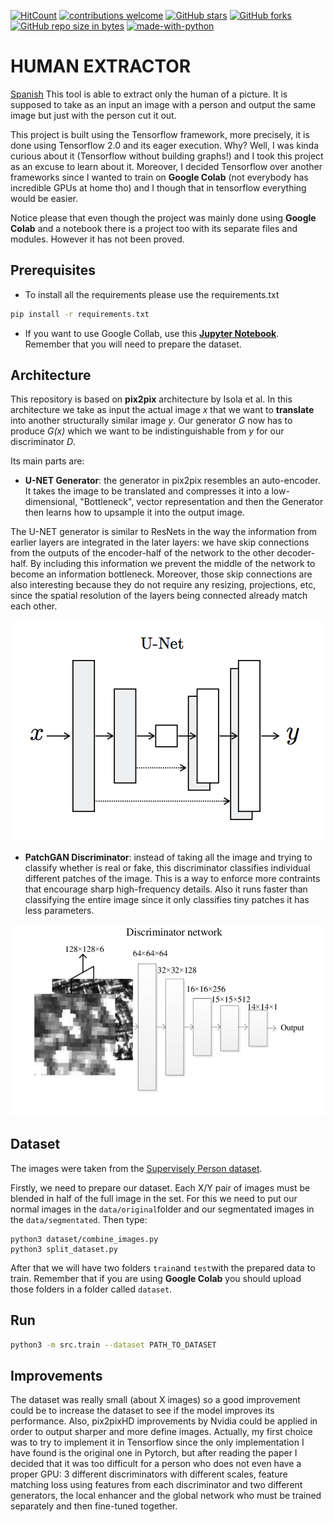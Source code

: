 [![HitCount](http://hits.dwyl.io/adriacabeza/Unnamed.svg)](http://hits.dwyl.io/adriacabeza/Unnamed)
[![contributions welcome](https://img.shields.io/badge/contributions-welcome-brightgreen.svg?style=flat)](https://github.com/adriacabeza/Unnamed)
[![GitHub stars](https://img.shields.io/github/stars/adriacabeza/Unnamed.svg)](https://GitHub.com/adriacabeza/Unnamed/stargazers/)
[![GitHub forks](https://img.shields.io/github/forks/adriacabeza/Unnamed.svg)](https://GitHub.com/adriacabeza/Unnamed/network/)
[![GitHub repo size in bytes](https://img.shields.io/github/repo-size/adriacabeza/Unnamed.svg)](https://github.com/adriacabeza/Unnamed)
[![made-with-python](https://img.shields.io/badge/Made%20with-Python-1f425f.svg)](https://www.python.org/)


# HUMAN EXTRACTOR
[Spanish](README-es.md)
This tool is able to extract only the human of a picture. It is supposed to take as an input an image with a person and output the same image but just with the person cut it out. 

This project is built using the Tensorflow framework, more precisely, it is done using Tensorflow 2.0 and its eager execution. Why? Well, I was kinda curious about it (Tensorflow without building graphs!) and I took this project as an excuse to learn about it. Moreover, I decided Tensorflow over another frameworks since I wanted to train on **Google Colab** (not everybody has incredible GPUs at home tho) and I though that in tensorflow everything would be easier. 

Notice please that even though the project was mainly done using **Google Colab** and a notebook there is a project too with its separate files and modules. However it has not been proved.

## Prerequisites
- To install all the requirements please use the requirements.txt
```bash
pip install -r requirements.txt
```
- If you want to use Google Collab, use this **[Jupyter Notebook](Human_extractor.ipynb)**. Remember that you will need to prepare the dataset.

## Architecture
This repository is based on **pix2pix** architecture by Isola et al. In this architecture we take as input the actual image *x* that we want to **translate** into another structurally similar image *y*. Our generator *G* now has to produce *G(x)* which we want to be indistinguishable from *y* for our discriminator *D*.

Its main parts are:
- **U-NET Generator**: the generator in pix2pix resembles an auto-encoder. It takes the image to be translated and compresses it into a low-dimensional, "Bottleneck", vector representation and then the Generator then learns how to upsample it into the output image.

The U-NET generator is similar to ResNets in the way the information from earlier layers are integrated in the later layers: we have skip connections from the outputs of the encoder-half of the network to the other decoder-half. By including this information we prevent the middle of the network to become an information bottleneck. Moreover, those skip connections are also interesting because they do not require any resizing, projections, etc, since the spatial resolution of the layers being connected already match each other.
 <p align="center">
  <img src="docs/U-net.png">
</p>

 - **PatchGAN Discriminator**: instead of taking all the image and trying to classify whether is real or fake, this discriminator classifies individual different patches of the image. This is a way to enforce more contraints that encourage sharp high-frequency details. Also it runs faster than classifying the entire image since it only classifies tiny patches it has less parameters.
 <p align="center">
  <img src="docs/patch_gan.png">
</p>


## Dataset
The images were taken from the [Supervisely Person dataset](https://hackernoon.com/releasing-supervisely-person-dataset-for-teaching-machines-to-segment-humans-1f1fc1f28469).

Firstly, we need to prepare our dataset. Each X/Y pair of images must be blended in half of the full image in the set. For this we need to put our normal images in the ```data/original```folder and our segmentated images in the ```data/segmentated```. Then type:

```
python3 dataset/combine_images.py  
python3 split_dataset.py
```

After that we will have two folders ```train```and ```test```with the prepared data to train. Remember that if you are using **Google Colab** you should upload those folders in a folder called ```dataset```. 

## Run

```bash
python3 -m src.train --dataset PATH_TO_DATASET
```

## Improvements

The dataset was really small (about X images) so a good improvement could be to increase the dataset to see if the model improves its performance. Also, pix2pixHD improvements by Nvidia could be applied in order to output sharper and more define images. Actually, my first choice was to try to implement it in Tensorflow since the only implementation I have found is the original one in Pytorch, but after reading the paper I decided that it was too difficult for a person who does not even have a proper GPU: 3 different discriminators with different scales, feature matching loss using features from each discriminator and two different generators, the local enhancer and the global network who must be trained separately and then fine-tuned together.
